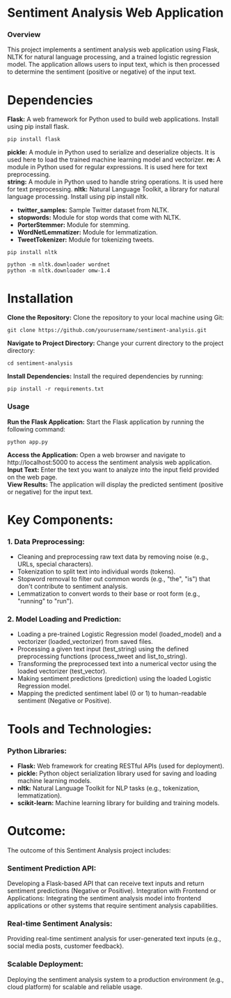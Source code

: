 # Sentiment Analysis Web Application
### Overview
This project implements a sentiment analysis web application using Flask, NLTK for natural language processing, and a trained logistic regression model. The application allows users to input text, which is then processed to determine the sentiment (positive or negative) of the input text.

# Dependencies
**Flask:** A web framework for Python used to build web applications. Install using pip install flask.
```
pip install flask
```
**pickle:** A module in Python used to serialize and deserialize objects. It is used here to load the trained machine learning model and vectorizer.
**re:** A module in Python used for regular expressions. It is used here for text preprocessing.\
**string:** A module in Python used to handle string operations. It is used here for text preprocessing.
**nltk:** Natural Language Toolkit, a library for natural language processing. Install using pip install nltk.
  * **twitter_samples:** Sample Twitter dataset from NLTK.
  * **stopwords:** Module for stop words that come with NLTK.
  * **PorterStemmer:** Module for stemming.
  * **WordNetLemmatizer:** Module for lemmatization.
  * **TweetTokenizer:** Module for tokenizing tweets.
```
pip install nltk
```
```
python -m nltk.downloader wordnet
python -m nltk.downloader omw-1.4
```

# Installation
**Clone the Repository:** Clone the repository to your local machine using Git:
```
git clone https://github.com/yourusername/sentiment-analysis.git
```
**Navigate to Project Directory:** Change your current directory to the project directory:
```
cd sentiment-analysis
```
**Install Dependencies:** Install the required dependencies by running:
```
pip install -r requirements.txt
```
### Usage
**Run the Flask Application:** Start the Flask application by running the following command:
```
python app.py
```
**Access the Application:** Open a web browser and navigate to http://localhost:5000 to access the sentiment analysis web application.\
**Input Text:** Enter the text you want to analyze into the input field provided on the web page.\
**View Results:** The application will display the predicted sentiment (positive or negative) for the input text.
# Key Components:
### 1. Data Preprocessing:
* Cleaning and preprocessing raw text data by removing noise (e.g., URLs, special characters).
* Tokenization to split text into individual words (tokens).
* Stopword removal to filter out common words (e.g., "the", "is") that don't contribute to sentiment analysis.
* Lemmatization to convert words to their base or root form (e.g., "running" to "run").
### 2. Model Loading and Prediction:
* Loading a pre-trained Logistic Regression model (loaded_model) and a vectorizer (loaded_vectorizer) from saved files.
* Processing a given text input (test_string) using the defined preprocessing functions (process_tweet and list_to_string).
* Transforming the preprocessed text into a numerical vector using the loaded vectorizer (test_vector).
* Making sentiment predictions (prediction) using the loaded Logistic Regression model.
* Mapping the predicted sentiment label (0 or 1) to human-readable sentiment (Negative or Positive).

# Tools and Technologies:
### Python Libraries:
* **Flask:** Web framework for creating RESTful APIs (used for deployment).
* **pickle:** Python object serialization library used for saving and loading machine learning models.
* **nltk:** Natural Language Toolkit for NLP tasks (e.g., tokenization, lemmatization).
* **scikit-learn:** Machine learning library for building and training models.

# Outcome:
The outcome of this Sentiment Analysis project includes:

### Sentiment Prediction API:
Developing a Flask-based API that can receive text inputs and return sentiment predictions (Negative or Positive).
Integration with Frontend or Applications:
Integrating the sentiment analysis model into frontend applications or other systems that require sentiment analysis capabilities.
### Real-time Sentiment Analysis:
Providing real-time sentiment analysis for user-generated text inputs (e.g., social media posts, customer feedback).
### Scalable Deployment:
Deploying the sentiment analysis system to a production environment (e.g., cloud platform) for scalable and reliable usage.

